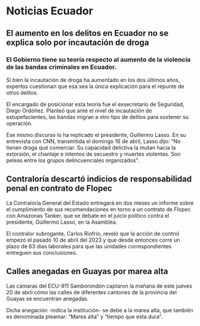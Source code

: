 # Noticias Ecuador

## El aumento en los delitos en Ecuador no se explica solo por incautación de droga
### El Gobierno tiene su teoría respecto al aumento de la violencia de las bandas criminales en Ecuador.

Si bien la incautación de droga ha aumentado en los dos últimos años, expertos cuestionan que esa sea la única explicación para el repunte de otros delitos. 

El encargado de posicionar esta teoría fue el exsecretario de Seguridad, Diego Ordóñez. Planteó que ante el nivel de incautación de estupefacientes, las bandas migran a otro tipo de delitos para sostener su operación. 

Ese mismo discurso lo ha replicado el presidente, Guillermo Lasso. En su entrevista con CNN, transmitida el domingo 16 de abril, Lasso dijo: “No tienen droga qué comerciar. Su capacidad delictiva la mutan hacia la extorsión, el chantaje e intentos de secuestro y muertes violentas. Son peleas entre los grupos delincuenciales organizados”. 

## Contraloría descartó indicios de responsabilidad penal en contrato de Flopec

La Contraloría General del Estado entregará en dos meses un informe sobre el cumplimiento de sus recomendaciones en torno a un contrato de Flopec con Amazonas Tanker, que se debate en el juicio político contra el presidente, Guillermo Lasso, en la Asamblea.

El contralor subrogante, Carlos Riofrío, reveló que la acción de control empezó el pasado 10 de abril del 2023 y que desde entonces corre un plazo de 63 días laborales para que las unidades correspondientes entreguen sus conclusiones.




## Calles anegadas en Guayas por marea alta

Las cámaras del ECU-911 Samborondón captaron la mañana de este jueves 20 de abril cómo las calles de diferentes cantones de la provincia del Guayas se encuentran anegadas.

Dicha anegación -indica la institución- se debe a la marea alta, que también es denominada pleamar: “Marea alta” y “tiempo que esta dura”.